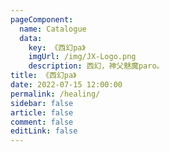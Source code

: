 ```yaml
---
pageComponent: 
  name: Catalogue
  data: 
    key: 《西幻pa》
    imgUrl: /img/JX-Logo.png
    description: 西幻，神父魅魔paro。
title: 《西幻pa》
date: 2022-07-15 12:00:00
permalink: /healing/
sidebar: false
article: false
comment: false
editLink: false
---
```

